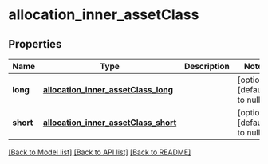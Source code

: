 # allocation_inner_assetClass
## Properties

| Name | Type | Description | Notes |
|------------ | ------------- | ------------- | -------------|
| **long** | [**allocation_inner_assetClass_long**](allocation_inner_assetClass_long.md) |  | [optional] [default to null] |
| **short** | [**allocation_inner_assetClass_short**](allocation_inner_assetClass_short.md) |  | [optional] [default to null] |

[[Back to Model list]](../README.md#documentation-for-models) [[Back to API list]](../README.md#documentation-for-api-endpoints) [[Back to README]](../README.md)

